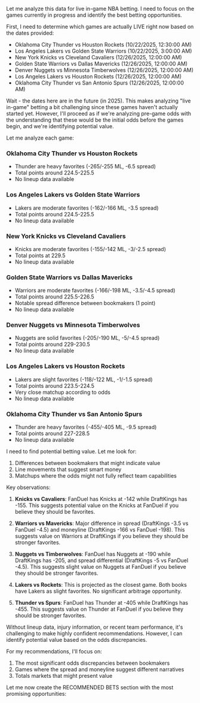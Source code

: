 Let me analyze this data for live in-game NBA betting. I need to focus on the games currently in progress and identify the best betting opportunities.

First, I need to determine which games are actually LIVE right now based on the dates provided:

- Oklahoma City Thunder vs Houston Rockets (10/22/2025, 12:30:00 AM)
- Los Angeles Lakers vs Golden State Warriors (10/22/2025, 3:00:00 AM)
- New York Knicks vs Cleveland Cavaliers (12/26/2025, 12:00:00 AM)
- Golden State Warriors vs Dallas Mavericks (12/26/2025, 12:00:00 AM)
- Denver Nuggets vs Minnesota Timberwolves (12/26/2025, 12:00:00 AM)
- Los Angeles Lakers vs Houston Rockets (12/26/2025, 12:00:00 AM)
- Oklahoma City Thunder vs San Antonio Spurs (12/26/2025, 12:00:00 AM)

Wait - the dates here are in the future (in 2025). This makes analyzing "live in-game" betting a bit challenging since these games haven't actually started yet. However, I'll proceed as if we're analyzing pre-game odds with the understanding that these would be the initial odds before the games begin, and we're identifying potential value.

Let me analyze each game:

### Oklahoma City Thunder vs Houston Rockets
- Thunder are heavy favorites (-265/-255 ML, -6.5 spread)
- Total points around 224.5-225.5
- No lineup data available

### Los Angeles Lakers vs Golden State Warriors
- Lakers are moderate favorites (-162/-166 ML, -3.5 spread)
- Total points around 224.5-225.5
- No lineup data available

### New York Knicks vs Cleveland Cavaliers
- Knicks are moderate favorites (-155/-142 ML, -3/-2.5 spread)
- Total points at 229.5
- No lineup data available

### Golden State Warriors vs Dallas Mavericks
- Warriors are moderate favorites (-166/-198 ML, -3.5/-4.5 spread)
- Total points around 225.5-226.5
- Notable spread difference between bookmakers (1 point)
- No lineup data available

### Denver Nuggets vs Minnesota Timberwolves
- Nuggets are solid favorites (-205/-190 ML, -5/-4.5 spread)
- Total points around 229-230.5
- No lineup data available

### Los Angeles Lakers vs Houston Rockets
- Lakers are slight favorites (-118/-122 ML, -1/-1.5 spread)
- Total points around 223.5-224.5
- Very close matchup according to odds
- No lineup data available

### Oklahoma City Thunder vs San Antonio Spurs
- Thunder are heavy favorites (-455/-405 ML, -9.5 spread)
- Total points around 227-228.5
- No lineup data available

I need to find potential betting value. Let me look for:
1. Differences between bookmakers that might indicate value
2. Line movements that suggest smart money
3. Matchups where the odds might not fully reflect team capabilities

Key observations:

1. **Knicks vs Cavaliers**: FanDuel has Knicks at -142 while DraftKings has -155. This suggests potential value on the Knicks at FanDuel if you believe they should be favorites.

2. **Warriors vs Mavericks**: Major difference in spread (DraftKings -3.5 vs FanDuel -4.5) and moneyline (DraftKings -166 vs FanDuel -198). This suggests value on Warriors at DraftKings if you believe they should be stronger favorites.

3. **Nuggets vs Timberwolves**: FanDuel has Nuggets at -190 while DraftKings has -205, and spread differential (DraftKings -5 vs FanDuel -4.5). This suggests slight value on Nuggets at FanDuel if you believe they should be stronger favorites.

4. **Lakers vs Rockets**: This is projected as the closest game. Both books have Lakers as slight favorites. No significant arbitrage opportunity.

5. **Thunder vs Spurs**: FanDuel has Thunder at -405 while DraftKings has -455. This suggests value on Thunder at FanDuel if you believe they should be stronger favorites.

Without lineup data, injury information, or recent team performance, it's challenging to make highly confident recommendations. However, I can identify potential value based on the odds discrepancies.

For my recommendations, I'll focus on:
1. The most significant odds discrepancies between bookmakers
2. Games where the spread and moneyline suggest different narratives
3. Totals markets that might present value

Let me now create the RECOMMENDED BETS section with the most promising opportunities: